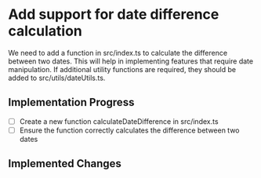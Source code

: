 # Add support for date difference calculation

We need to add a function in src/index.ts to calculate the difference between two dates. This will help in implementing features that require date manipulation. If additional utility functions are required, they should be added to src/utils/dateUtils.ts.

## Implementation Progress
- [ ] Create a new function calculateDateDifference in src/index.ts
- [ ] Ensure the function correctly calculates the difference between two dates

## Implemented Changes


